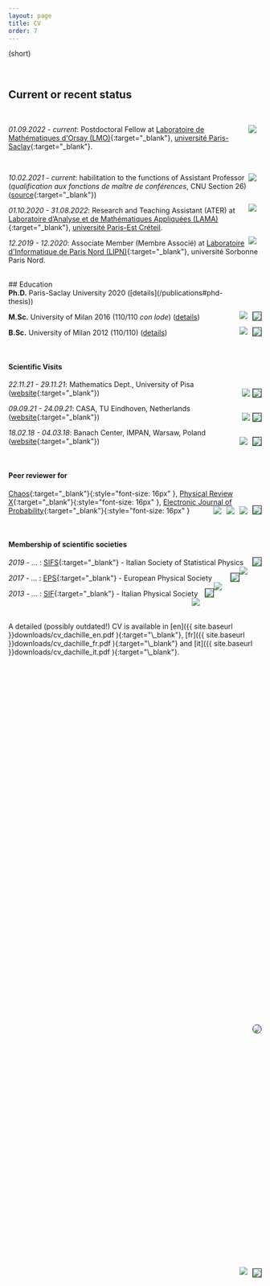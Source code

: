 ```yaml
---
layout: page
title: CV
order: 7
---
```

<!--- TOC
{:toc}-->
<img style="max-height:125px; position: relative; float:right; top: 50%; border:solid 0.05em;transform: translateY(-60%); margin-left:15px !important; border-radius: 50%;" src="../assets/dachille2.jpeg">

(short)


<br/>

<!-- To uncomment and sanitize after September, hopefully -->


## Current or recent status
<br/>

_01.09.2022 - current_: <a href="https://www.imo.universite-paris-saclay.fr/fr/" target="\_blank"> <img style="max-height:80px; position: relative; float:right; top: 50%; margin:0px !important; border-radius: 0px; padding-right:10px;" src="../assets/Orsay_Math_RVB.png"></a> Postdoctoral Fellow at [Laboratoire de Mathématiques d'Orsay (LMO)](https://www.imo.universite-paris-saclay.fr/fr/){:target="\_blank"}, [université Paris-Saclay](https://www.universite-paris-saclay.fr/){:target="\_blank"}.

<br/>

_10.02.2021 - current_: <a href="https://fr.wikipedia.org/wiki/Conseil_national_des_universit%C3%A9s" target="\_blank"> <img style="max-height:40px; position: relative; float:right; top: 50%; margin:0px !important; border-radius: 0px; padding-right:10px;" src="../assets/CNU_logo.jpeg"></a> habilitation to the functions of Assistant Professor (_qualification aux fonctions de maître de conférences_, CNU Section 26) ([source](https://www.galaxie.enseignementsup-recherche.gouv.fr/ensup/qualification/Resultats_2021/Qualif_MCF2021.pdf){:target="\_blank"})

<!--
_10/02/2021 - current_: <a href="https://fr.wikipedia.org/wiki/Conseil_national_des_universit%C3%A9s" target="\_blank"> <img style="max-height:40px; position: relative; float:right; top: 50%; margin:0px !important; border-radius: 0px; padding-right:10px;" src="../assets/CNU_logo.jpeg"></a> habilitation to the functions of Assistant Professor (_qualification aux fonctions de maître de conférences_, CNU Section 26) ([source](https://www.galaxie.enseignementsup-recherche.gouv.fr/ensup/qualification/Resultats_2021/Qualif_MCF2021.pdf){:target="\_blank"})
-->


_01.10.2020 - 31.08.2022_: Research and Teaching Assistant (ATER) <a href="https://www.u-pec.fr/" target="\_blank"> <img style="max-height:60px; position: relative; float:right; top: 50%; transform: translateY(-30%); margin:0px !important; border-radius: 0px; padding-right:10px;" src="../assets/LAMAweb.png"></a> at [Laboratoire d’Analyse et de Mathématiques Appliquées (LAMA)](https://lama.u-pem.fr/){:target="\_blank"}, <a href="https://lama.u-pem.fr/" target="\_blank">université Paris-Est Créteil</a>. <!--Working with [Arnaud Le Ny](https://perso.math.u-pem.fr/le_ny.arnaud/){:target="\_blank"}-->

_12.2019 - 12.2020_: Associate Member (Membre Associé) <a href="https://lipn.univ-paris13.fr/" target="\_blank"> <img style="max-height:60px; position: relative; float:right; top: 50%; transform: translateY(-30%); margin:0px !important; border-radius: 0px; padding-right:10px;" src="../assets/Logo-LIPN.png"></a> at [Laboratoire d'Informatique de Paris Nord (LIPN)](https://lipn.univ-paris13.fr/){:target="\_blank"}, université Sorbonne Paris Nord.<!--, équipe CALIN. Working with [Andrea Sportiello](https://lipn.univ-paris13.fr/~sportiello/index_eng.html){:target="\_blank"}-->


<br/>
## Education
<br/>
<img style="max-height:30px; position: relative; float:right; top: 50%; transform: translateY(-10%); margin:0px; border-radius: 0px;border: solid .05em;" src="../assets/flag_FR.png"/><a href="https://www.universite-paris-saclay.fr/" target="_blank"> <img style="max-height:40px; position: relative; float:right; top: 50%; transform: translateY(-30%); margin:0px !important; border-radius: 0px; padding-right:10px;" src="../assets/logoupsaclay.png"></a><b>Ph.D.</b> Paris-Saclay University 2020  ([details](/publications#phd-thesis))<!--a href="https://www.universite-paris-saclay.fr/" target="\_blank"> <img style="max-height:50px;float:left;padding:10px;" src="../assets/logoupsaclay.png"></a></span-->

<img style="max-height:30px; position: relative; float:right; top: 40%; transform: translateY(-10%); margin:0px; border-radius: 0px;border: solid .05em;" src="../assets/flag_IT.png"/><a href="https://www.unimi.it/en" target="\_blank"> <img style="max-height:40px; position: relative; float:right; top: 50%; transform: translateY(-20%); margin:0px !important; border-radius: 0px; padding-right:10px;" src="../assets/unimi_logo_header_nero.png"></a>**M.Sc.** University of Milan 2016 (110/110 _con lode_) ([details](/publications#msc-thesis))

<img style="max-height:30px; position: relative; float:right; top: 40%; transform: translateY(-10%); margin:0px; border-radius: 0px;border: solid .05em;" src="../assets/flag_IT.png"/><a href="https://www.unimi.it/en" target="_blank"> <img style="max-height:40px; position: relative; float:right; top: 50%; transform: translateY(-20%); margin:0px !important; border-radius: 0px; padding-right:10px;" src="../assets/unimi_logo_header_nero.png"></a>**B.Sc.** University of Milan 2012 (110/110) ([details](/publications#bsc-thesis))


<br/>

#### Scientific Visits

_22.11.21 - 29.11.21_: Mathematics Dept., University of Pisa
 ([website](#){:target="\_blank"}) <img style="max-height:30px; position: relative; float:right; top: 50%; border: solid .05em; border-radius: 0px;" src="../assets/flag_IT.png"/> &nbsp; <a href="https://www.dm.unipi.it/webnew/en/info/introduction" target="_blank"> <img style="max-height:30px; position: relative; float:right; top: 50%; margin:0px; border-radius: 0px; padding-right:5px;" src="../assets/logo_Pisa.png"></a>
 <br/>

_09.09.21 - 24.09.21_: CASA, TU Eindhoven, Netherlands
 ([website](https://casa.win.tue.nl/event/matteo-dachille-universite-paris-est-creteil/){:target="\_blank"}) <img style="max-height:30px; position: relative; float:right; top: 50%; border: solid .05em; border-radius: 0px;" src="../assets/flag_NL.png"/> &nbsp; <a href="https://casa.win.tue.nl/" target="_blank"> <img style="max-height:30px; position: relative; float:right; top: 50%; margin:0px; border-radius: 0px; padding-right:5px;" src="../assets/casa_logo.png"></a>
 <br/>

_18.02.18 - 04.03.18_: Banach Center, IMPAN, Warsaw, Poland
 ([website](https://www.mimuw.edu.pl/~miekisz/index.php?st=4){:target="\_blank"}) <img style="max-height:30px; position: relative; float:right; top: 50%; border: solid .05em; border-radius: 0px;" src="../assets/flag_PL.png"/> &nbsp; <a href="https://www.impan.pl/en/activities/banach-center" target="_blank"> <img style="max-height:30px; position: relative; float:right; top: 50%; margin:0px; border-radius: 0px; padding-right:10px;" src="../assets/impan_notext.gif"></a>

<br/>

#### Peer reviewer for

[Chaos](https://aip.scitation.org/journal/cha){:target="\_blank"}{:style="font-size: 16px" }, [Physical Review X](https://journals.aps.org/prx/){:target="\_blank"}{:style="font-size: 16px" }, [Electronic Journal of Probability](https://imstat.org/journals-and-publications/electronic-journal-of-probability/){:target="\_blank"}{:style="font-size: 16px" }<img style="max-height:30px; position: relative; float:right; top: 30%; transform: translateY(-10%); margin:0px; border-radius: 0px;border: solid .05em;" src="../assets/flag_US.png"/>&nbsp; <a href="https://imstat.org/" target="_blank"> <img style="max-height:30px; position: relative; float:right; top: 30%; margin:0px; border-radius: 0px; padding-right:10px;" src="../assets/logo_IMS.png"></a>&nbsp; <a href="https://www.aps.org/" target="_blank"> <img style="max-height:30px; position: relative; float:right; top: 50%; margin:0px; border-radius: 0px; padding-right:10px;" src="../assets/logo_APS.png"></a>&nbsp; <a href="https://www.aip.org/" target="_blank"> <img style="max-height:30px; position: relative; float:right; top: 30%; margin:0px; border-radius: 0px; padding-right:10px;" src="../assets/logo_AIP.png"></a>

<br/>

#### Membership of scientific societies
<!--
_2022 - current_: [SMAI](http://smai.emath.fr/){:target="\_blank"} - Société de Mathématiques       Appliquées et Industrielles <img style="max-height:30px; position: relative; float:right; top: 30%; transform: translateY(-10%); margin:0px; border-radius: 0px;border: solid .05em;" src="../assets/flag_IT.png"/>&nbsp; <a href="https://www.fisicastatistica.org/home" target="_blank"> <img style="max-height:30px; position: relative; float:right; top: 50%; margin:0px; border-radius: 0px; padding-right:10px;" src="../assets/logo_SIFS.png"></a>

 _2022 - ..._ : [SMAI](http://smai.emath.fr/){:target="\_blank"} - Society of Applied and Industrial Mathematics <img style="max-height:30px; position: relative; float:right; top: 30%; transform: translateY(-10%); margin:0px; border-radius: 0px;border: solid .05em;" src="../assets/flag_FR.png"/>&nbsp; <a href="http://smai.emath.fr/" target="_blank"> <img style="max-height:30px; position: relative; float:right; top: 50%; margin:0px; border-radius: 0px; padding-right:10px;" src="../assets/logo_SMAI.jpeg"></a>
-->
 _2019 - ..._ : [SIFS](https://www.fisicastatistica.org/home){:target="\_blank"} - Italian Society of Statistical Physics <img style="max-height:30px; position: relative; float:right; top: 30%; transform: translateY(-10%); margin:0px; border-radius: 0px;border: solid .05em;" src="../assets/flag_IT.png"/>&nbsp; <a href="https://www.fisicastatistica.org/home" target="_blank"> <img style="max-height:30px; position: relative; float:right; top: 50%; margin:0px; border-radius: 0px; padding-right:10px;" src="../assets/logo_SIFS.png"></a>

 _2017 - ..._ : [EPS](https://www.eps.org/){:target="\_blank"} - European Physical Society <img style="max-height:30px; position: relative; float:right; top: 30%; transform: translateY(-10%); margin:0px; border-radius: 0px;border: solid .05em;" src="../assets/flag_EU.png"/>&nbsp; <a href="https://www.eps.org/" target="_blank"> <img style="max-height:30px; position: relative; float:right; top: 50%; margin:0px; border-radius: 0px; padding-right:17px;" src="../assets/logo_EPS.png"></a>

 _2013 - ..._ : [SIF](https://www.sif.it){:target="\_blank"} - Italian Physical Society <img style="max-height:30px; position: relative; float:right; top: 30%; transform: translateY(-10%); margin:0px; border-radius: 0px;border: solid .05em;" src="../assets/flag_IT.png"/>&nbsp; <a href="https://en.sif.it/" target="_blank"> <img style="max-height:30px; position: relative; float:right; top: 50%; margin:0px; border-radius: 0px; padding-right:10px;" src="../assets/logo_SIF.png"></a>



<br/>
<br/>
A detailed (possibly outdated!) CV is available in [en]({{  site.baseurl }}downloads/cv_dachille_en.pdf ){:target="\_blank"}, [fr]({{  site.baseurl }}downloads/cv_dachille_fr.pdf ){:target="\_blank"} and [it]({{  site.baseurl }}downloads/cv_dachille_it.pdf ){:target="\_blank"}.
